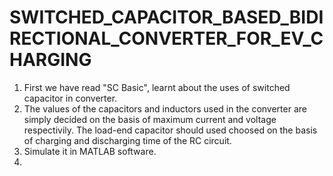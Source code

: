 # SWITCHED_CAPACITOR_BASED_BIDIRECTIONAL_CONVERTER_FOR_EV_CHARGING
1. First we have read "SC Basic", learnt about the uses of switched capacitor in converter.
2. The values of the capacitors and inductors used in the converter are simply decided on the basis of maximum current and voltage respectivily. The load-end capacitor should used choosed on the basis of charging and discharging time of the RC circuit.
3. Simulate it in MATLAB software.
4. 
